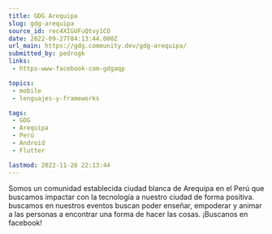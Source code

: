 ```yaml
---
title: GDG Arequipa
slug: gdg-arequipa
source_id: rec4XIGUFuQtvy1CO
date: 2022-09-27T04:13:44.000Z
url_main: https://gdg.community.dev/gdg-arequipa/
submitted_by: pedrogk
links: 
 - https-www-facebook-com-gdgaqp

topics: 
 - mobile
 - lenguajes-y-frameworks

tags: 
 - GDG
 - Arequipa
 - Perú
 - Android
 - Flutter

lastmod: 2022-11-26 22:13:44
---
```


Somos un comunidad establecida ciudad blanca de Arequipa en el Perú que buscamos impactar con la tecnología a nuestro ciudad de forma positiva. buscamos en nuestros eventos buscan poder enseñar, empoderar y animar a las personas a encontrar una forma de hacer las cosas. ¡Buscanos en facebook!
